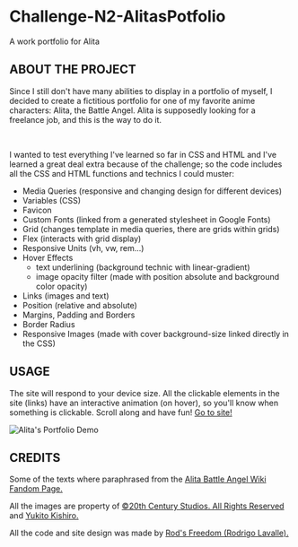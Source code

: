 # **Challenge-N2-AlitasPotfolio**
A work portfolio for Alita

## **ABOUT THE PROJECT**

Since I still don't have many abilities to display in a portfolio of myself, I decided to create a fictitious portfolio for one of my favorite anime characters: Alita, the Battle Angel.
Alita is supposedly looking for a freelance job, and this is the way to do it.

</br>

I wanted to test everything I've learned so far in CSS and HTML and I've learned a great deal extra because of the challenge; so the code includes all the CSS and HTML functions and technics I could muster:

* Media Queries (responsive and changing design for different devices)
* Variables (CSS)
* Favicon
* Custom Fonts (linked from a generated stylesheet in Google Fonts)
* Grid (changes template in media queries, there are grids within grids)
* Flex (interacts with grid display)
* Responsive Units (vh, vw, rem...)
* Hover Effects
    * text underlining (background technic with linear-gradient)
    * image opacity filter (made with position absolute and background color opacity)
* Links (images and text)
* Position (relative and absolute)
* Margins, Padding and Borders
* Border Radius
* Responsive Images (made with cover background-size linked directly in the CSS)

## **USAGE**

The site will respond to your device size. All the clickable elements in the site (links) have an interactive animation (on hover), so you'll know when something is clickable. Scroll along and have fun! [Go to site!](https://rod-freedom.github.io/Challenge-N2-AlitasPotfolio/)

![Alita's Portfolio Demo](./Assets/GIFs/AlitasPortfolio.GIF)

## **CREDITS**

Some of the texts where paraphrased from the [Alita Battle Angel Wiki Fandom Page.](https://battleangel.fandom.com/wiki/Alita)

All the images are property of [©20th Century Studios. All Rights Reserved](https://family.20thcenturystudios.com/movies/alita-battle-angel) and [Yukito Kishiro.](http://jajatom.moo.jp/index02.html)

All the code and site design was made by [Rod's Freedom (Rodrigo Lavalle).](https://github.com/Rod-Freedom)